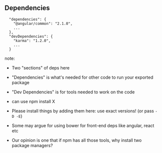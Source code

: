 ## Dependencies

```
  "dependencies": {
    "@angular/common": "2.1.0",
    ...
  },
  "devDependencies": {
    "karma": "1.2.0",
    ...
  }
```

note:
- Two "sections" of deps here
- "Dependencies" is what's needed for other code to run your exported package
- "Dev Dependencies" is for tools needed to work on the code
- can use npm install X  

- Please install things by adding them here: use exact versions! (or pass `-D -E`)

- Some may argue for using bower for front-end deps like angular, react etc
- Our opinion is one that if npm has all those tools, why install two package managers?